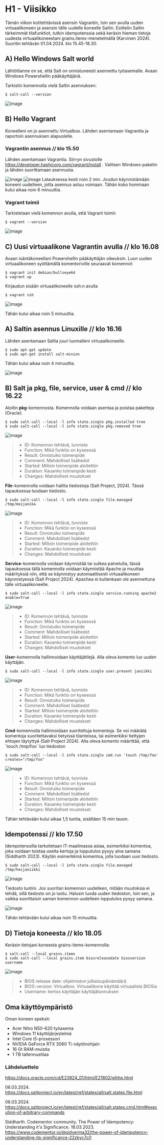 # H1 - Viisikko
Tämän viikon kotitehtävissä asensin Vagrantin, loin sen avulla uuden virtuaalikoneen ja asensin tälle uudelle koneelle Saltin. Esittelin Saltin tärkeimmät tilafunktiot, tutkin idempotenssia sekä keräsin hieman tietoja uudesta virtuaalikoneestani grains.items-menetelmällä (Karvinen 2024). Suoritin tehtävän 01.04.2024. klo 15.45-18.30.
## A) Hello Windows Salt world

Lähtötilanne on se, että Salt on onnistuneesti asennettu työasemalle. Avaan Windows Powershellin pääkäyttäjänä. 

Tarkistin komennolla vielä Saltin asennuksen:

```
$ salt-call --version
```
![image](https://github.com/bhd471/Palvelinten-hallinta/assets/148760837/da51970c-dd27-4dfd-a985-e3ac7939a5ad)

## B) Hello Vagrant
Koneelleni on jo asennettu Virtualbox. Lähden asentamaan Vagrantia ja raportoin asennuksen alapuolelle.
### Vagrantin asennus // klo 15.50
Lähden asentamaan Vagrantia. Siirryn sivustolle https://developer.hashicorp.com/vagrant/install . Valitsen Windows-paketin ja lähden suorittamaan asennusta. 

![image](https://github.com/bhd471/Palvelinten-hallinta/assets/148760837/b0e738da-ebe8-477e-9048-620069b3f258)
![image](https://github.com/bhd471/Palvelinten-hallinta/assets/148760837/27322357-5c62-4157-80dc-7e2442149188)
Latauksessa kesti noin 2 min. Joudun käynnistämään koneeni uudelleen, jotta asennus astuu voimaan. Tähän koko hommaan kului aikaa noin 6 minuuttia.

### Vagrant toimii
Tarkistetaan vielä komennon avulla, että Vagrant toimii:
```
$ vagrant --version
```
![image](https://github.com/bhd471/Palvelinten-hallinta/assets/148760837/08562c7f-1632-4f31-af8d-46b1b208e9bc)

## C) Uusi virtuaalikone Vagrantin avulla // klo 16.08
Avaan isäntäkoneellani Powershellin pääkäyttäjän oikeuksin. Luon uuden virtuaalikoneen syöttämällä komentoriville seuraavat komennot:

```
$ vagrant init debian/bullseye64
$ vagrant up
```
Kirjaudun sisään virtuaalikoneelle ssh:n avulla
```
$ vagrant ssh
```

![image](https://github.com/bhd471/Palvelinten-hallinta/assets/148760837/96b67c16-69aa-4679-a1a6-c70159ddef25)

Tähän kului aikaa noin 5 minuuttia.

## A) Saltin asennus Linuxille // klo 16.16
Lähden asentamaan Saltia juuri luomalleni virtuaalikoneelle.

```
$ sudo apt-get update
$ sudo apt-get install salt-minion
```

Tähän kului aikaa noin 4 minuuttia.

![image](https://github.com/bhd471/Palvelinten-hallinta/assets/148760837/1548cdbe-f7d0-4e23-a139-bca84d052238)

## B) Salt ja pkg, file, service, user & cmd // klo 16.22

Aloitin **pkg**-komennosta. Komennolla voidaan asentaa ja poistaa paketteja (Oracle).


```
$ sudo salt-call --local -l info state.single pkg.installed tree
$ sudo salt-call --local -l info state.single pkg.removed tree
```


![image](https://github.com/bhd471/Palvelinten-hallinta/assets/148760837/f541be23-216f-4c14-b696-f924bd269b99)

> - ID: Komennon tehtävä, tunniste
> - Function: Mikä funktio on kyseessä
> - Result: Onnistuiko toimenpide
> - Comment: Mahdolliset lisätiedot
> - Started: Milloin toimenpide aloitettiin
> - Duration: Kauanko toimenpide kesti
> - Changes: Mahdolliset muutokset

**File**-komennolla voidaan hallita tiedostoja (Salt Project, 2024). Tässä tapauksessa luodaan tiedosto.

```
$ sudo salt-call --local -l info state.single file.managed /tmp/moijanika

```

![image](https://github.com/bhd471/Palvelinten-hallinta/assets/148760837/ea64263b-b248-4f5c-a581-c62fe0fbea21)

> - ID: Komennon tehtävä, tunniste
> - Function: Mikä funktio on kyseessä
> - Result: Onnistuiko toimenpide
> - Comment: Mahdolliset lisätiedot
> - Started: Milloin toimenpide aloitettiin
> - Duration: Kauanko toimenpide kesti
> - Changes: Mahdolliset muutokset


**Service**-komennolla voidaan käynnistää tai sulkea palveluita, tässä tapauksessa tällä komennolla voidaan käynnistää Apache ja muuttaa määrityksiä niin, että se käynnistyy automaattisesti virtuaalikoneen käynnistyessä (Salt Project 2024). Apachea ei kuitenkaan ole asennettuna tälle virtuaalikoneelle. 

```
$ sudo salt-call --local -l info state.single service.running apache2 enable=True
```

![image](https://github.com/bhd471/Palvelinten-hallinta/assets/148760837/0824d7ee-6c5c-489f-a164-81729a6a4efe)

> - ID: Komennon tehtävä, tunniste
> - Function: Mikä funktio on kyseessä
> - Result: Onnistuiko toimenpide
> - Comment: Mahdolliset lisätiedot
> - Started: Milloin toimenpide aloitettiin
> - Duration: Kauanko toimenpide kesti
> - Changes: Mahdolliset muutokset

**User**-komennolla hallinnoidaan käyttäjätilejä. Alla oleva komento luo uuden käyttäjän.
```
$ sudo salt-call --local -l info state.single user.present janiikki

```

![image](https://github.com/bhd471/Palvelinten-hallinta/assets/148760837/26655a3c-81ec-40c6-9b79-a4e37826a4a3)

> - ID: Komennon tehtävä, tunniste
> - Function: Mikä funktio on kyseessä
> - Result: Onnistuiko toimenpide
> - Comment: Mahdolliset lisätiedot
> - Started: Milloin toimenpide aloitettiin
> - Duration: Kauanko toimenpide kesti
> - Changes: Mahdolliset muutokset

**Cmd**-komennolla hallinnoidaan suoritettuja komentoja. Se voi määrätä komentoja suoritettavaksi tietyissä tilanteissa, tai esimerkiksi tiettyjen ehtojen täytyttyä (Salt Project 2024). Alla oleva komento määrittää, että ´touch /tmp/foo´ luo tiedoston

```
$ sudo salt-call --local -l info state.single cmd.run 'touch /tmp/foo' creates="/tmp/foo"

```

![image](https://github.com/bhd471/Palvelinten-hallinta/assets/148760837/6291b868-bf1f-4557-b0e1-675a786f1a17)

> - ID: Komennon tehtävä, tunniste
> - Function: Mikä funktio on kyseessä
> - Result: Onnistuiko toimenpide
> - Comment: Mahdolliset lisätiedot
> - Started: Milloin toimenpide aloitettiin
> - Duration: Kauanko toimenpide kesti
> - Changes: Mahdolliset muutokset

Tähän tehtävään kului aikaa 1,5 tuntia, sisältäen 15 min tauon.

## Idempotenssi // klo 17.50

Idempotenssilla tarkoitetaan IT-maailmassa asiaa, esimerkiksi komentoa, joka voidaan toistaa useita kertoja ja lopputulos pysyy aina samana (Siddharth 2023). Käytän esimerkkinä komentoa, jolla luodaan uusi tiedosto. 

```
$ sudo salt-call --local -l info state.single file.managed /tmp/heijaniikki
```

![image](https://github.com/bhd471/Palvelinten-hallinta/assets/148760837/969d4cd1-2f71-46b1-ae36-6581b4c8ded3)

Tiedosto luotiin. Jos suoritan komennon uudelleen, mitään muutoksia ei tehdä, sillä tiedosto on jo luotu. Halusin luoda uuden tiedoston, loin sen, ja vaikka suorittaisin saman komennon uudelleen lopputulos pysyy samana.

![image](https://github.com/bhd471/Palvelinten-hallinta/assets/148760837/033453b6-4cda-4002-bb21-077fc2feaf19)

Tähän tehtävään kului aikaa noin 15 minuuttia.

## D) Tietoja koneesta // klo 18.05

Keräsin tietojani koneesta grains-items-komennolla:

```
$ salt-call --local grains.items
$ sudo salt-call --local grains.item biosreleasedate biosversion username
```

![image](https://github.com/bhd471/Palvelinten-hallinta/assets/148760837/a4c6d119-3549-41d7-8a9c-0ead8b37ffde)

> - BIOS release date: ohjelmiston julkaisupäivämäärä
> - BIOS-version: Virtualbox. Virtuaalikone käyttää virtuaalista BIOSia
> - Username: kertoo käyttäjän käyttäjätunnuksen


## Oma käyttöympäristö

Oman koneen speksit:

- Acer Nitro N50-620 työasema
- Windows 11 käyttöjärjestelmä
- Intel Core i5-prosessori
- NVIDIA GeForce RTX 3060 Ti-näytönohjain
- 16 Gt RAM-muistia
- 1 TB tallennustilaa

### Lähdeluettelo

https://docs.oracle.com/cd/E23824_01/html/E21802/gihhp.html

06.03.2024. https://docs.saltproject.io/en/latest/ref/states/all/salt.states.file.html

06.03.2024. https://docs.saltproject.io/en/latest/ref/states/all/salt.states.cmd.html#execution-of-arbitrary-commands

Siddharth. Codementor community. The Power of Idempotency: Understanding it's Significance. 18.03.2023. https://www.codementor.io/@sidverma32/the-power-of-idempotency-understanding-its-significance-22zkyc7ci1
